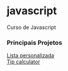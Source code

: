 # javascript
 Curso de Javascript
 
 ### Principais Projetos
 <a href="https://leonardoalc.github.io/javascript/7_array ex" target="_blank">Lista personalizada</a><br>
 <a href="https://leonardoalc.github.io/javascript/11_projeto-gorjeta/" target="_blank">Tip calculator</a>
